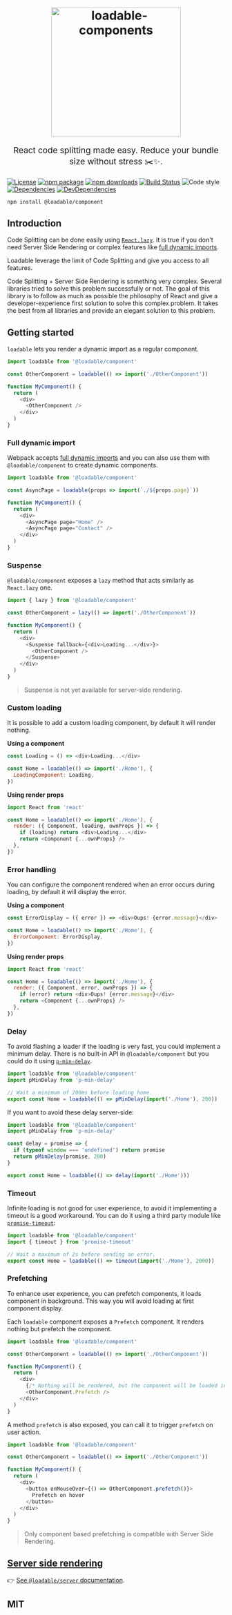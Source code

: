 <h1 align="center">
  <img src="https://raw.githubusercontent.com/smooth-code/loadable-components/master/resources/loadable-components.png" alt="loadable-components" title="loadable-components" width="300">
</h1>
<p align="center" style="font-size: 1.2rem;">React code splitting made easy. Reduce your bundle size without stress ✂️✨.</p>

[![License](https://img.shields.io/npm/l/@loadable/component.svg)](https://github.com/smooth-code/loadable-components/blob/master/LICENSE)
[![npm package](https://img.shields.io/npm/v/@loadable/component/latest.svg)](https://www.npmjs.com/package/@loadable/component)
[![npm downloads](https://img.shields.io/npm/dm/@loadable/component.svg)](https://www.npmjs.com/package/@loadable/component)
[![Build Status](https://img.shields.io/travis/smooth-code/loadable-components.svg)](https://travis-ci.org/smooth-code/loadable-components)
![Code style](https://img.shields.io/badge/code_style-prettier-ff69b4.svg)
[![Dependencies](https://img.shields.io/david/smooth-code/loadable-components.svg?path=packages%2Fcomponent)](https://david-dm.org/smooth-code/loadable-components?path=packages/component)
[![DevDependencies](https://img.shields.io/david/dev/smooth-code/loadable-components.svg)](https://david-dm.org/smooth-code/loadable-components?type=dev)

```sh
npm install @loadable/component
```

## Introduction

Code Splitting can be done easily using [`React.lazy`](https://reactjs.org/docs/code-splitting.html#reactlazy). It is true if you don't need Server Side Rendering or complex features like [full dynamic imports](https://webpack.js.org/api/module-methods/#import-).

Loadable leverage the limit of Code Splitting and give you access to all features.

Code Splitting + Server Side Rendering is something very complex. Several libraries tried to solve this problem successfully or not. The goal of this library is to follow as much as possible the philosophy of React and give a developer-experience first solution to solve this complex problem. It takes the best from all libraries and provide an elegant solution to this problem.

## Getting started

`loadable` lets you render a dynamic import as a regular component.

```js
import loadable from '@loadable/component'

const OtherComponent = loadable(() => import('./OtherComponent'))

function MyComponent() {
  return (
    <div>
      <OtherComponent />
    </div>
  )
}
```

### Full dynamic import

Webpack accepts [full dynamic imports](https://webpack.js.org/api/module-methods/#import-) and you can also use them with `@loadable/component` to create dynamic components.

```js
import loadable from '@loadable/component'

const AsyncPage = loadable(props => import(`./${props.page}`))

function MyComponent() {
  return (
    <div>
      <AsyncPage page="Home" />
      <AsyncPage page="Contact" />
    </div>
  )
}
```

### Suspense

`@loadable/component` exposes a `lazy` method that acts similarly as `React.lazy` one.

```js
import { lazy } from '@loadable/component'

const OtherComponent = lazy(() => import('./OtherComponent'))

function MyComponent() {
  return (
    <div>
      <Suspense fallback={<div>Loading...</div>}>
        <OtherComponent />
      </Suspense>
    </div>
  )
}
```

> Suspense is not yet available for server-side rendering.

### Custom loading

It is possible to add a custom loading component, by default it will render nothing.

**Using a component**

```js
const Loading = () => <div>Loading...</div>

const Home = loadable(() => import('./Home'), {
  LoadingComponent: Loading,
})
```

**Using render props**

```js
import React from 'react'

const Home = loadable(() => import('./Home'), {
  render: ({ Component, loading, ownProps }) => {
    if (loading) return <div>Loading...</div>
    return <Component {...ownProps} />
  },
})
```

### Error handling

You can configure the component rendered when an error occurs during loading, by default it will display the error.

**Using a component**

```js
const ErrorDisplay = ({ error }) => <div>Oups! {error.message}</div>

const Home = loadable(() => import('./Home'), {
  ErrorComponent: ErrorDisplay,
})
```

**Using render props**

```js
import React from 'react'

const Home = loadable(() => import('./Home'), {
  render: ({ Component, error, ownProps }) => {
    if (error) return <div>Oups! {error.message}</div>
    return <Component {...ownProps} />
  },
})
```

### Delay

To avoid flashing a loader if the loading is very fast, you could implement a minimum delay. There is no built-in API in `@loadable/component` but you could do it using [`p-min-delay`](https://github.com/sindresorhus/p-min-delay).

```js
import loadable from '@loadable/component'
import pMinDelay from 'p-min-delay'

// Wait a minimum of 200ms before loading home.
export const Home = loadable(() => pMinDelay(import('./Home'), 200))
```

If you want to avoid these delay server-side:

```js
import loadable from '@loadable/component'
import pMinDelay from 'p-min-delay'

const delay = promise => {
  if (typeof window === 'undefined') return promise
  return pMinDelay(promise, 200)
}

export const Home = loadable(() => delay(import('./Home')))
```

### Timeout

Infinite loading is not good for user experience, to avoid it implementing a timeout is a good workaround. You can do it using a third party module like [`promise-timeout`](https://github.com/building5/promise-timeout):

```js
import loadable from '@loadable/component'
import { timeout } from 'promise-timeout'

// Wait a maximum of 2s before sending an error.
export const Home = loadable(() => timeout(import('./Home'), 2000))
```

### Prefetching

To enhance user experience, you can prefetch components, it loads component in background. This way you will avoid loading at first component display.

Each `loadable` component exposes a `Prefetch` component. It renders nothing but prefetch the component.

```js
import loadable from '@loadable/component'

const OtherComponent = loadable(() => import('./OtherComponent'))

function MyComponent() {
  return (
    <div>
      {/* Nothing will be rendered, but the component will be loaded in background */}
      <OtherComponent.Prefetch />
    </div>
  )
}
```

A method `prefetch` is also exposed, you can call it to trigger `prefetch` on user action.

```js
import loadable from '@loadable/component'

const OtherComponent = loadable(() => import('./OtherComponent'))

function MyComponent() {
  return (
    <div>
      <button onMouseOver={() => OtherComponent.prefetch()}>
        Prefetch on hover
      </button>
    </div>
  )
}
```

> Only component based prefetching is compatible with Server Side Rendering.

## [Server side rendering](https://github.com/smooth-code/loadable-components/tree/master/packages/server)

👉 [See `@loadable/server` documentation](https://github.com/smooth-code/loadable-components/tree/master/packages/server).

## MIT
